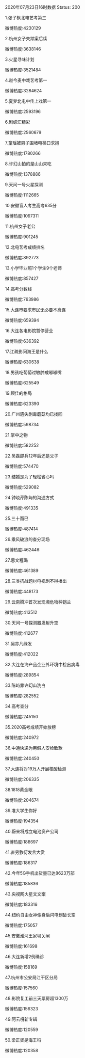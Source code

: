 2020年07月23日16时数据
Status: 200

1.张子枫北电艺考第三

微博热度:4230129

2.杭州女子失踪案后续

微博热度:3638146

3.火星寻味计划

微博热度:3521484

4.赵今麦中戏艺考第一

微博热度:3284624

5.夏梦北电中传上戏第一

微博热度:2593196

6.剧综汇精彩

微博热度:2560679

7.童瑶被男子围堵电梯口求抱

微博热度:1780266

8.许幻山拍的是山山来吃

微博热度:1378886

9.天问一号火星探测

微博热度:1112665

10.安徽盲人考生高考635分

微博热度:1097311

11.杭州女子老公

微博热度:901245

12.北电艺考成绩排名

微博热度:892773

13.小学毕业照1个学生9个老师

微博热度:857427

14.高考分数线

微博热度:763986

15.大连市要求市民无必要不离连

微博热度:659394

16.大连各电影院暂停营业

微博热度:636392

17.江疏影问海王是什么

微博热度:630638

18.男孩吃葡萄过敏肿成嘟嘟嘴

微博热度:625549

19.顾佳的格局

微博热度:623390

20.广州遗失剧毒蘑菇均已找回

微博热度:598734

21.掌中之物

微博热度:582252

22.吴磊邵兵12年后还是父子

微博热度:574470

23.结婚是为了轻松省心吗

微博热度:529082

24.钟晓芹陈屿的沟通方式

微博热度:491335

25.三十而已

微博热度:487414

26.乘风破浪的查分现场

微博热度:462446

27.思文程璐

微博热度:461389

28.三类抗战题材电视剧不得播出

微博热度:448173

29.云南腾冲首次发现濒危物种铠兰

微博热度:413512

30.天问一号探测器发射升空

微博热度:412677

31.吴亦凡绿发

微博热度:412022

32.大连在海产品企业外环境中检出病毒

微博热度:289854

33.陈屿靠许幻山洗白

微博热度:282552

34.高考查分

微博热度:245150

35.2020高考成绩开始放榜

微博热度:240972

36.中通快递为用假人安检致歉

微博热度:240450

37.大连将对19万人开展核酸检测

微博热度:206335

38.1818黄金眼

微博热度:204674

39.准大学生你好

微博热度:194354

40.蔚来将成立电池资产公司

微博热度:188697

41.直男敷衍发言大赏

微博热度:186317

42.今年5G手机出货量已达8623万部

微博热度:185836

43.央视网火星文文案

微博热度:183316

44.纽约自由女神像身后闪电划破长空

微博热度:175057

45.安徽淮河王家坝关闸

微博热度:161698

46.大连新增2例确诊

微博热度:158169

47.杭州市公安局江干区分局

微博热度:157560

48.影院复工前三天票房超1300万

微博热度:156323

49.阿云嘎新专辑

微博热度:120559

50.梁正贤是海王吗

微博热度:120358

